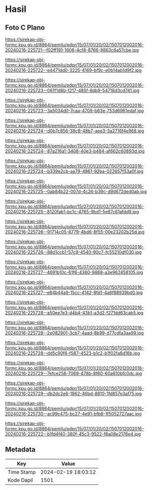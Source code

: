 # Hasil

## Foto C Plano

https://sirekap-obj-formc.kpu.go.id/8864/pemilu/pdpr/15/07/01/20/02/1507012002016-20240216-225721--f02ff191-1606-4cf8-8766-9863c6a57cbe.jpg

https://sirekap-obj-formc.kpu.go.id/8864/pemilu/pdpr/15/07/01/20/02/1507012002016-20240216-225722--e4471dd0-3225-4169-bf9c-e0b14ab1d9f2.jpg

https://sirekap-obj-formc.kpu.go.id/8864/pemilu/pdpr/15/07/01/20/02/1507012002016-20240216-225723--061f1d8b-f217-485f-8db9-54718d3cd741.jpg

https://sirekap-obj-formc.kpu.go.id/8864/pemilu/pdpr/15/07/01/20/02/1507012002016-20240216-225723--3a5034d0-7caa-4709-b63e-753d6961edaf.jpg

https://sirekap-obj-formc.kpu.go.id/8864/pemilu/pdpr/15/07/01/20/02/1507012002016-20240216-225724--d0b7c856-38c8-48b7-aee3-3a2716f4e968.jpg

https://sirekap-obj-formc.kpu.go.id/8864/pemilu/pdpr/15/07/01/20/02/1507012002016-20240216-225724--87a216a1-3408-40e3-b484-af662c60893d.jpg

https://sirekap-obj-formc.kpu.go.id/8864/pemilu/pdpr/15/07/01/20/02/1507012002016-20240216-225724--b339e2cb-aa79-4861-92ba-022657f53a0f.jpg

https://sirekap-obj-formc.kpu.go.id/8864/pemilu/pdpr/15/07/01/20/02/1507012002016-20240216-225725--0ab84b22-007d-4c26-b39c-d9d672ded0ab.jpg

https://sirekap-obj-formc.kpu.go.id/8864/pemilu/pdpr/15/07/01/20/02/1507012002016-20240216-225725--8120fab1-bc1c-4765-9bd1-5e87c61afdd9.jpg

https://sirekap-obj-formc.kpu.go.id/8864/pemilu/pdpr/15/07/01/20/02/1507012002016-20240216-225726--91714c05-8779-4bd6-8f55-00e23202b25d.jpg

https://sirekap-obj-formc.kpu.go.id/8864/pemilu/pdpr/15/07/01/20/02/1507012002016-20240216-225726--88d1ccb1-57c9-4540-90c7-fc55210df030.jpg

https://sirekap-obj-formc.kpu.go.id/8864/pemilu/pdpr/15/07/01/20/02/1507012002016-20240216-225727--4691b10c-61f6-4360-9868-a3e962458105.jpg

https://sirekap-obj-formc.kpu.go.id/8864/pemilu/pdpr/15/07/01/20/02/1507012002016-20240216-225727--e84b44a9-15cc-4142-8fd1-4a6f88939bd0.jpg

https://sirekap-obj-formc.kpu.go.id/8864/pemilu/pdpr/15/07/01/20/02/1507012002016-20240216-225728--a50ee7e3-d4b4-43b1-a3d2-f271dd63cab5.jpg

https://sirekap-obj-formc.kpu.go.id/8864/pemilu/pdpr/15/07/01/20/02/1507012002016-20240216-225728--2e082901-3cb7-4aad-8b99-d77cdfa3aa99.jpg

https://sirekap-obj-formc.kpu.go.id/8864/pemilu/pdpr/15/07/01/20/02/1507012002016-20240216-225728--dd5c90f6-f587-4523-b1c2-b1f02fa8d16b.jpg

https://sirekap-obj-formc.kpu.go.id/8864/pemilu/pdpr/15/07/01/20/02/1507012002016-20240216-225729--7efce258-7069-478b-8f60-60a610bfc0dc.jpg

https://sirekap-obj-formc.kpu.go.id/8864/pemilu/pdpr/15/07/01/20/02/1507012002016-20240216-225729--db2dc2e6-1862-46bd-8810-1fd857e3af75.jpg

https://sirekap-obj-formc.kpu.go.id/8864/pemilu/pdpr/15/07/01/20/02/1507012002016-20240216-225730--ac99c475-bc27-4e91-bfb8-1f5052727aac.jpg

https://sirekap-obj-formc.kpu.go.id/8864/pemilu/pdpr/15/07/01/20/02/1507012002016-20240216-225722--b1fd4f40-380f-45c3-9522-f8a08e2176e4.jpg


## Metadata

| Key        | Value               |
| ---------- | ------------------- |
| Time Stamp | 2024-02-19 18:03:12 |
| Kode Dapil | 1501                |



